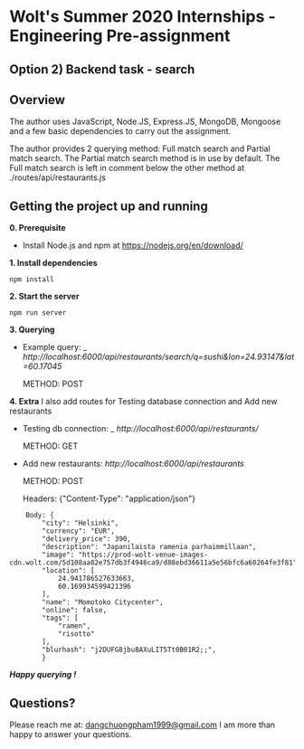 # Wolt's Summer 2020 Internships - Engineering Pre-assignment

## Option 2) Backend task - search

## Overview

The author uses JavaScript, Node.JS, Express.JS, MongoDB, Mongoose and a few basic dependencies to carry out the assignment.

The author provides 2 querying method: Full match search and Partial match search. The Partial match search method is in use by default. The Full match search is left in comment below the other method at ./routes/api/restaurants.js



## Getting the project up and running

**0. Prerequisite**
- Install Node.js and npm at https://nodejs.org/en/download/

**1. Install dependencies**
```
npm install
```
**2. Start the server**
```
npm run server
```
**3. Querying**

- Example query:
    _ _http://localhost:6000/api/restaurants/search/q=sushi&lon=24.93147&lat=60.17045_ 
   
    METHOD: POST

**4. Extra**
I also add routes for Testing database connection and Add new restaurants 
- Testing db connection: 
    _ _http://localhost:6000/api/restaurants/_ 
    
    METHOD: GET

- Add new restaurants:
     _http://localhost:6000/api/restaurants_ 
    
    METHOD: POST
    
    Headers: {"Content-Type": "application/json"}
```
    Body: {
        "city": "Helsinki",
        "currency": "EUR",
        "delivery_price": 390,
        "description": "Japanilaista ramenia parhaimmillaan",
        "image": "https://prod-wolt-venue-images-cdn.wolt.com/5d108aa82e757db3f4946ca9/d88ebd36611a5e56bfc6a60264fe3f81",
        "location": [
            24.941786527633663,
            60.169934599421396
        ],
        "name": "Momotoko Citycenter",
        "online": false,
        "tags": [
            "ramen",
            "risotto"
        ],
        "blurhash": "j2DUFG8jbu8AXuLIT5Tt0B01R2;;",
        }
```

***Happy querying !***


## Questions?
Please reach me at: dangchuongpham1999@gmail.com
I am more than happy to answer your questions.
